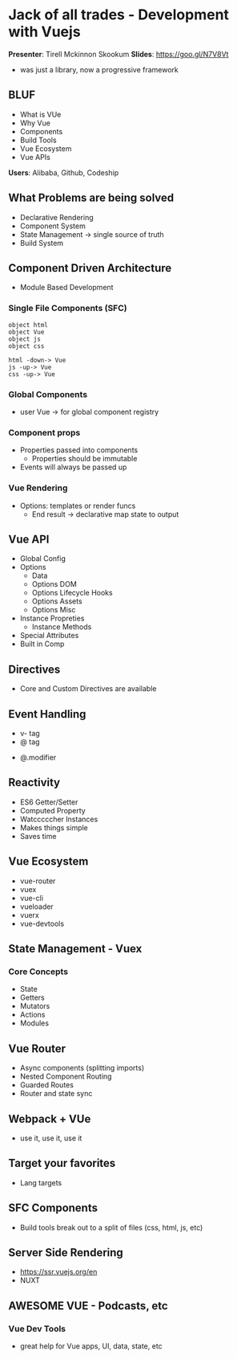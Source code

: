 # Jack of all trades - Development with Vuejs
**Presenter**: Tirell Mckinnon
Skookum
**Slides**: https://goo.gl/N7V8Vt

* was just a library, now a progressive framework

## BLUF
* What is VUe
* Why Vue
* Components
* Build Tools
* Vue Ecosystem
* Vue APIs

**Users**: Alibaba, Github, Codeship

## What Problems are being solved
* Declarative Rendering
* Component System
* State Management -> single source of truth
* Build System

## Component Driven Architecture
* Module Based Development

### Single File Components (SFC)
```plantuml
object html
object Vue
object js
object css

html -down-> Vue
js -up-> Vue
css -up-> Vue
```

### Global Components
* user Vue -> for global component registry

### Component props
* Properties passed into components
    * Properties should be immutable
* Events will always be passed up

### Vue Rendering
* Options: templates or render funcs
    * End result -> declarative map state to output

## Vue API
* Global Config
* Options 
    * Data
    * Options DOM
    * Options Lifecycle Hooks
    * Options Assets
    * Options Misc
* Instance Propreties
    * Instance Methods
* Special Attributes
* Built in Comp

## Directives
* Core and Custom Directives are available

## Event Handling
* v-<event> tag
* @<event> tag
- @<event>.modifier

## Reactivity
* ES6 Getter/Setter
* Computed Property
* Watcccccher Instances
* Makes things simple
* Saves time

## Vue Ecosystem
* vue-router
* vuex
* vue-cli
* vueloader
* vuerx
* vue-devtools

## State Management - Vuex

### Core Concepts
* State
* Getters
* Mutators
* Actions
* Modules

## Vue Router
* Async components (splitting imports)
* Nested Component Routing
* Guarded Routes
* Router and state sync 

## Webpack + VUe
* use it, use it, use it

## Target your favorites
* Lang targets

## SFC Components
* Build tools break out to a split of files (css, html, js, etc)

## Server Side Rendering
* https://ssr.vuejs.org/en
* NUXT

## **AWESOME VUE** - Podcasts, etc

### Vue Dev Tools
* great help for Vue apps, UI, data, state, etc

